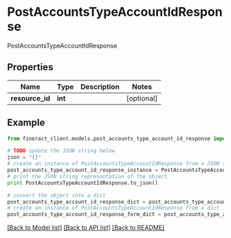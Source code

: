 # PostAccountsTypeAccountIdResponse

PostAccountsTypeAccountIdResponse

## Properties

Name | Type | Description | Notes
------------ | ------------- | ------------- | -------------
**resource_id** | **int** |  | [optional] 

## Example

```python
from fineract_client.models.post_accounts_type_account_id_response import PostAccountsTypeAccountIdResponse

# TODO update the JSON string below
json = "{}"
# create an instance of PostAccountsTypeAccountIdResponse from a JSON string
post_accounts_type_account_id_response_instance = PostAccountsTypeAccountIdResponse.from_json(json)
# print the JSON string representation of the object
print PostAccountsTypeAccountIdResponse.to_json()

# convert the object into a dict
post_accounts_type_account_id_response_dict = post_accounts_type_account_id_response_instance.to_dict()
# create an instance of PostAccountsTypeAccountIdResponse from a dict
post_accounts_type_account_id_response_form_dict = post_accounts_type_account_id_response.from_dict(post_accounts_type_account_id_response_dict)
```
[[Back to Model list]](../README.md#documentation-for-models) [[Back to API list]](../README.md#documentation-for-api-endpoints) [[Back to README]](../README.md)


